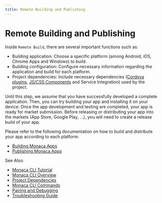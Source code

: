 ```yaml
---
title: Remote Building and Publishing
---
```


# Remote Building and Publishing

Inside `Remote Build`, there are several important functions such as:

-   Building application: Choose a specific platform (among Android,
    iOS, Chrome Apps and Windows) to build.
-   Building configuration: Configure necessary information regarding
    the application and build for each platform.
-   Project dependencies: Include necessary dependencies
    ([Cordova plugins](/en/monaca_ide/manual/dependencies/cordova_plugin/#standard-plugins), [JS/CSS Components](/en/monaca_ide/manual/dependencies/components) and Service Integration) used by the project.

Until this step, we assume that you have successfully developed a
complete application. Then, you can try building your app and installing
it on your device. Once the app development and testing are completed,
your app is ready for market submission. Before releasing or
distributing your app into the markets (App Store, Google Play, ...),
you will need to create a release build of your app.

Please refer to the following documentation on how to build and
distribute your app according to each platform:

- [Building Monaca Apps](../../tutorial/building_app)
- [Publishing Monaca Apps](/en/monaca_ide/manual/deploy)

See Also:

- [Monaca CLI Tutorial](../../tutorial)
- [Monaca CLI Overview](../overview)
- [Project Dependencies](../dependencies)
- [Monaca CLI Commands](../cli_commands)
- [Pairing and Debugging](../pairing_debugging)
- [Troubleshooting Guide](../troubleshooting)
